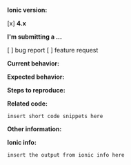 <!-- Before submitting an issue, please consult our docs (https://beta.ionicframework.com/docs/) and API reference (https://beta.ionicframework.com/docs/api/) -->

<!-- Please make sure you are posting an issue pertaining to the Ionic Framework. If you are having an issue with the Ionic Appflow services (Ionic View, Ionic Deploy, etc.) please consult the Ionic Appflow support portal (https://ionic.zendesk.com/hc/en-us) -->

<!-- Please do not submit support requests or "How to" questions here. Instead, please use one of these channels: https://forum.ionicframework.com/ or http://ionicworldwide.herokuapp.com/ -->

<!-- ISSUES MISSING IMPORTANT INFORMATION MAY BE CLOSED WITHOUT INVESTIGATION. -->

**Ionic version:**
<!-- (For Ionic 1.x issues, please use https://github.com/ionic-team/ionic-v1) -->
<!-- (For Ionic 2.x & 3.x issues, please use https://github.com/ionic-team/ionic-v3) -->
[x] **4.x**

**I'm submitting a ...** 
<!--  (check one with "x") -->
[ ] bug report
[ ] feature request

<!-- Please do not submit support requests or "How to" questions here. Instead, please use one of these channels: https://forum.ionicframework.com/ or http://ionicworldwide.herokuapp.com/ -->

**Current behavior:**
<!-- Describe how the bug manifests. -->

**Expected behavior:**
<!-- Describe what the behavior would be without the bug. -->

**Steps to reproduce:**
<!--  Please explain the steps required to duplicate the issue, especially if you are able to provide a sample application. -->

**Related code:**

<!-- If you are able to illustrate the bug or feature request with an example, please provide a sample application via one of the following means:

A sample application via GitHub

StackBlitz (https://stackblitz.com)

Plunker (http://plnkr.co/edit/cpeRJs?p=preview)

-->

```
insert short code snippets here
```

**Other information:**
<!-- List any other information that is relevant to your issue. Stack traces, related issues, suggestions on how to fix, Stack Overflow links, forum links, etc. -->

**Ionic info:** 
<!-- (run `ionic info` from a terminal/cmd prompt and paste output below): -->

```
insert the output from ionic info here
```

